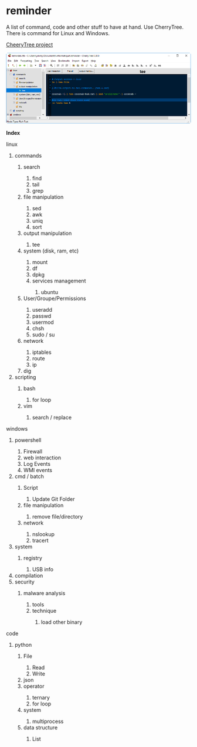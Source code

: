 # reminder
A list of command, code and other stuff to have at hand. Use CherryTree. There is command for Linux and Windows.

[CheeryTree project](https://github.com/giuspen/cherrytree)

<img src="example.png" title="An example from CherryTree" />

<p><strong>Index</strong></p>
<p>linux</p>

<ol>
<li>commands</li>
<ol>
<li>search</li>
<ol>
<li>find</li>
<li>tail</li>
<li>grep</li>
</ol>
<li>file manipulation</li>
<ol>
<li>sed</li>
<li>awk</li>
<li>uniq</li>
<li>sort</li>
</ol>
<li>output manipulation</li>
<ol>
<li>tee</li>
</ol>
<li>system (disk, ram, etc)</li>
<ol>
<li>mount</li>
<li>df</li>
<li>dpkg</li>
<li>services management</li>
<ol>
<li>ubuntu</li>
</ol>
</ol>
<li>User/Groupe/Permissions</li>
<ol>
<li>useradd</li>
<li>passwd</li>
<li>usermod</li>
<li>chsh</li>
<li>sudo / su</li>
</ol>
<li>network</li>
<ol>
<li>iptables</li>
<li>route</li>
<li>ip</li>
</ol>
<li>dig</li>
</ol>
<li>scripting</li>
<ol>
<li>bash</li>
<ol>
<li>for loop</li>
</ol>
<li>vim</li>
<ol>
<li>search / replace</li>
</ol>
</ol>
</ol>
<p>windows</p>

<ol>
<li>powershell</li>
<ol>
<li>Firewall</li>
<li>web interaction</li>
<li>Log Events</li>
<li>WMI events</li>
</ol>
<li>cmd / batch</li>
<ol>
<li>Script</li>
<ol>
<li>Update Git Folder</li>
</ol>
<li>file manipulation</li>
<ol>
<li>remove file/directory</li>
</ol>
<li>network</li>
<ol>
<li>nslookup</li>
<li>tracert</li>
</ol>
</ol>
<li>system</li>
<ol>
<li>registry</li>
<ol>
<li>USB info</li>
</ol>
</ol>
<li>compilation</li>
<li>security</li>
<ol>
<li>malware analysis</li>
<ol>
<li>tools</li>
<li>technique</li>
<ol>
<li>load other binary</li>
</ol>
</ol>
</ol>
</ol>
<p>code</p>

<ol>
<li>python</li>
<ol>
<li>File</li>
<ol>
<li>Read</li>
<li>Write</li>
</ol>
<li>json</li>
<li>operator</li>
<ol>
<li>ternary</li>
<li>for loop</li>
</ol>
<li>system</li>
<ol>
<li>multiprocess</li>
</ol>
<li>data structure</li>
<ol>
<li>List</li>
</ol></ol></ol></div>
